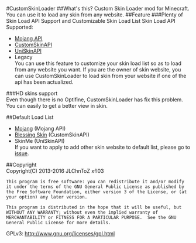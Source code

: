 #CustomSkinLoader
##What's this?
Custom Skin Loader mod for Minecraft.
You can use it to load any skin from any website.
##Feature
###Plenty of Skin Load API Support and Customizable Skin Load List
Skin Load API Supported:
- [Mojang API](http://wiki.vg/Mojang_API)
- [CustomSkinAPI](https://github.com/xfl03/CustomSkinLoaderAPI/tree/master/CustomSkinAPI)
- [UniSkinAPI](https://github.com/RecursiveG/UniSkinServer/tree/master/doc)
- Legacy  
You can use this feature to customize your skin load list so as to load from any website you want.
If you are the owner of skin website, you can use CustomSkinLoader to load skin from your website if one of the api has been actualized.  

###HD skins support  
Even though there is no Optifine, CustomSkinLoader has fix this problem.
You can easily to get a better view in skin.  

##Default Load List  
- [Mojang](http://www.minecraft.net/) (Mojang API)
- [Blessing Skin](https://skin.prinzeugen.net/) (CustomSkinAPI)
- SkinMe (UniSkinAPI)  
If you want to apply to add other skin website to default list, please go to [issue](https://github.com/JLChnToZ/MCCustomSkinLoader/issues).  

##Copyright  
Copyright(C) 2013-2016 JLChnToZ xfl03

    This program is free software: you can redistribute it and/or modify it under the terms of the GNU General Public License as published by the Free Software Foundation, either version 3 of the License, or (at your option) any later version.
    
    This program is distributed in the hope that it will be useful, but WITHOUT ANY WARRANTY; without even the implied warranty of MERCHANTABILITY or FITNESS FOR A PARTICULAR PURPOSE.  See the GNU General Public License for more details.
    
GPLv3: http://www.gnu.org/licenses/gpl.html
